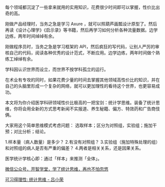 
每个领域都沉淀了一些拿来就用的实用知识，花费很少时间即可以掌握，性价比出奇的高。

刚做产品经理时，当务之急是学习 Axure ，就可以照葫芦画瓢设计原型了。然后再读《设计心理学》《启示录》等书籍，然后再学习如何分析各种流量数据。边学边练，两年时间绰绰有余。


刚做程序员时，当务之急是学习框架的 API，然后疯狂的写代码，让别人严厉的审核自己的代码，阅读各种优秀的设计范式，不断应用。边学边练，两年时间做个熟练工绰绰有余。


学科因认识世界而设立，而世界不按学科孤立的运行。

在术业有专攻的同时，如果花费少量的时间去掌握其他领域高性价比的知识，并在自己的头脑里形成一个复杂的网络，就可以更加理性的看待这个世界，也更容易成功。


本文将为你介绍医学科研领域性价比极高的一把宝剑：统计学思维。装备了统计思维，你将会用全新的方式思考新闻不实报道、养生秘籍、偏方、特效药和广告商伎俩。


大家用这个简单思维模式考虑问题：
选取样本；区分为对照组，实验组；施加干预；对比分析；结论。

1.样本量（病人数量）是多少？
2.有没有对照组？
3.实验组（施加特殊处理的组）和对照组的病人是否有严重的偏差？
4.两者是相关关系，还是因果关系。



医学统计学核心即：通过「样本」来推测「全体」。


[微信公众号，开智学堂，学了统计思维，再也不怕忽悠](https://mp.weixin.qq.com/s/5noBxEJPlY9MYGQnejwGFQ)


[可习得理性: 统计思维 - 吕小荣](http://mednoter.com/diabetes-critical-think-of-traditional-medicine.html)
<!--stackedit_data:
eyJoaXN0b3J5IjpbMTM3NDgyMDMxMSwtMTIzNDU1MjUwXX0=
-->
